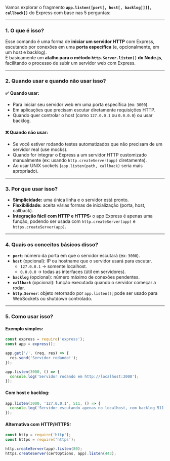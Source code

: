 Vamos explorar o fragmento **`app.listen([port[, host[, backlog]]][, callback])`** do Express com base nas 5 perguntas:

---

### **1. O que é isso?**

Esse comando é uma forma de **iniciar um servidor HTTP** com Express, escutando por conexões em uma **porta específica** (e, opcionalmente, em um host e backlog).  
É basicamente um **atalho para o método `http.Server.listen()` do Node.js**, facilitando o processo de subir um servidor web com Express.

---

### **2. Quando usar e quando não usar isso?**

#### ✅ **Quando usar:**
- Para iniciar seu servidor web em uma porta específica (ex: `3000`).
- Em aplicações que precisam escutar diretamente requisições HTTP.
- Quando quer controlar o host (como `127.0.0.1` ou `0.0.0.0`) ou usar backlog.

#### ❌ **Quando não usar:**
- Se você estiver rodando testes automatizados que não precisam de um servidor real (use mocks).
- Quando for integrar o Express a um servidor HTTP customizado manualmente (ex: usando `http.createServer(app)` diretamente).
- Ao usar UNIX sockets (`app.listen(path, callback)` seria mais apropriado).

---

### **3. Por que usar isso?**

- **Simplicidade:** uma única linha e o servidor está pronto.
- **Flexibilidade:** aceita várias formas de inicialização (porta, host, callback).
- **Integração fácil com HTTP e HTTPS:** o app Express é apenas uma função, podendo ser usada com `http.createServer(app)` e `https.createServer(app)`.

---

### **4. Quais os conceitos básicos disso?**

- **`port`**: número da porta em que o servidor escutará (ex: `3000`).
- **`host`** (opcional): IP ou hostname que o servidor usará para escutar.
  - `127.0.0.1` → somente localhost.
  - `0.0.0.0` → todas as interfaces (útil em servidores).
- **`backlog`** (opcional): número máximo de conexões pendentes.
- **`callback`** (opcional): função executada quando o servidor começar a rodar.
- **`http.Server`**: objeto retornado por `app.listen()`; pode ser usado para WebSockets ou shutdown controlado.

---

### **5. Como usar isso?**

#### Exemplo simples:
```js
const express = require('express');
const app = express();

app.get('/', (req, res) => {
  res.send('Servidor rodando!');
});

app.listen(3000, () => {
  console.log('Servidor rodando em http://localhost:3000');
});
```

#### Com host e backlog:
```js
app.listen(3000, '127.0.0.1', 511, () => {
  console.log('Servidor escutando apenas no localhost, com backlog 511');
});
```

#### Alternativa com HTTP/HTTPS:
```js
const http = require('http');
const https = require('https');

http.createServer(app).listen(80);
https.createServer(certOptions, app).listen(443);
```
